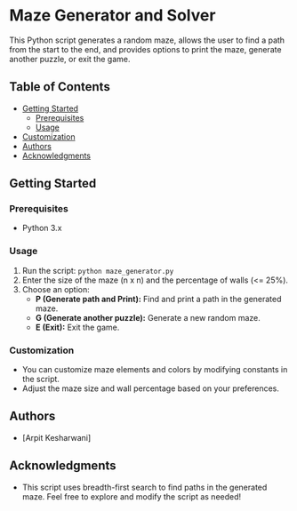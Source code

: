 # Maze Generator and Solver
This Python script generates a random maze, allows the user to find a path from the start to the end, and provides options to print the maze, generate another puzzle, or exit the game.
## Table of Contents
- [Getting Started](#getting-started)
  - [Prerequisites](#prerequisites)
  - [Usage](#usage)
- [Customization](#customization)
- [Authors](#authors)
- [Acknowledgments](#acknowledgments)
## Getting Started
### Prerequisites
- Python 3.x
### Usage
1. Run the script: `python maze_generator.py`
2. Enter the size of the maze (n x n) and the percentage of walls (<= 25%).
3. Choose an option:
   - **P (Generate path and Print):** Find and print a path in the generated maze.
   - **G (Generate another puzzle):** Generate a new random maze.
   - **E (Exit):** Exit the game.
### Customization
- You can customize maze elements and colors by modifying constants in the script.
- Adjust the maze size and wall percentage based on your preferences.
## Authors
- [Arpit Kesharwani]
## Acknowledgments
- This script uses breadth-first search to find paths in the generated maze.
Feel free to explore and modify the script as needed!









